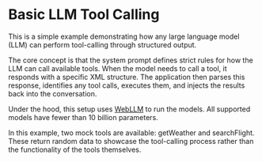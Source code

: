 # Basic LLM Tool Calling

This is a simple example demonstrating how any large language model (LLM) can perform tool-calling through structured output.


The core concept is that the system prompt defines strict rules for how the LLM can call available tools. When the model needs to call a tool, it responds with a specific XML structure. The application then parses this response, identifies any tool calls, executes them, and injects the results back into the conversation.

Under the hood, this setup uses [WebLLM](https://webllm.mlc.ai/) to run the models. All supported models have fewer than 10 billion parameters.

In this example, two mock tools are available: getWeather and searchFlight. These return random data to showcase the tool-calling process rather than the functionality of the tools themselves.
